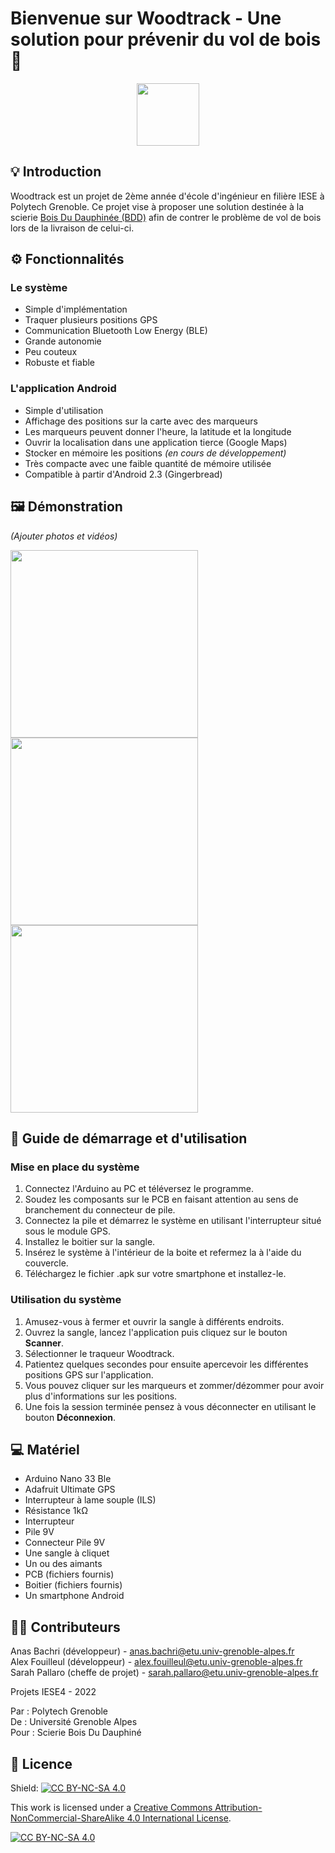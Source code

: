 # Bienvenue sur Woodtrack - Une solution pour prévenir du vol de bois 🌳

<p align="center">
  <img src="Images/Logo.png" width="100">
</p>

## 💡 Introduction

Woodtrack est un projet de 2ème année d'école d'ingénieur en filière IESE à Polytech Grenoble. Ce projet vise à proposer une solution destinée à la scierie [Bois Du Dauphinée (BDD)](https://www.scierie-bdd.com/) afin de contrer le problème de vol de bois lors de la livraison de celui-ci.

## ⚙️ Fonctionnalités

### Le système
- Simple d'implémentation
- Traquer plusieurs positions GPS
- Communication Bluetooth Low Energy (BLE)
- Grande autonomie
- Peu couteux
- Robuste et fiable

### L'application Android
- Simple d'utilisation
- Affichage des positions sur la carte avec des marqueurs
- Les marqueurs peuvent donner l'heure, la latitude et la longitude
- Ouvrir la localisation dans une application tierce (Google Maps)
- Stocker en mémoire les positions *(en cours de développement)*
- Très compacte avec une faible quantité de mémoire utilisée
- Compatible à partir d'Android 2.3 (Gingerbread) 

## 🖼️ Démonstration

*(Ajouter photos et vidéos)*

<img src="Images/Demo1.jpg" width="300"> <img src="Images/Demo2.jpg" width="300"> <img src="Images/Demo3.jpg" width="300">

## 📂 Guide de démarrage et d'utilisation

### Mise en place du système

1. Connectez l'Arduino au PC et téléversez le programme.
2. Soudez les composants sur le PCB en faisant attention au sens de branchement du connecteur de pile.
3. Connectez la pile et démarrez le système en utilisant l'interrupteur situé sous le module GPS.
4. Installez le boitier sur la sangle.
5. Insérez le système à l'intérieur de la boite et refermez la à l'aide du couvercle.
6. Téléchargez le fichier .apk sur votre smartphone et installez-le.

### Utilisation du système
1. Amusez-vous à fermer et ouvrir la sangle à différents endroits.
2. Ouvrez la sangle, lancez l'application puis cliquez sur le bouton **Scanner**.
3. Sélectionner le traqueur Woodtrack.
4. Patientez quelques secondes pour ensuite apercevoir les différentes positions GPS sur l'application.
5. Vous pouvez cliquer sur les marqueurs et zommer/dézommer pour avoir plus d'informations sur les positions.
6. Une fois la session terminée pensez à vous déconnecter en utilisant le bouton **Déconnexion**.

## 💻 Matériel

- Arduino Nano 33 Ble
- Adafruit Ultimate GPS
- Interrupteur à lame souple (ILS)
- Résistance 1kΩ
- Interrupteur 
- Pile 9V
- Connecteur Pile 9V
- Une sangle à cliquet
- Un ou des aimants
- PCB (fichiers fournis)
- Boitier (fichiers fournis)
- Un smartphone Android

## 🧑‍💻 Contributeurs

Anas Bachri (développeur) - [anas.bachri@etu.univ-grenoble-alpes.fr](mailto:anas.bachri@etu.univ-grenoble-alpes.fr)<br>
Alex Fouilleul (développeur) - [alex.fouilleul@etu.univ-grenoble-alpes.fr](mailto:alex.fouilleul@etu.univ-grenoble-alpes.fr)<br>
Sarah Pallaro (cheffe de projet) - [sarah.pallaro@etu.univ-grenoble-alpes.fr](mailto:sarah.pallaro@etu.univ-grenoble-alpes.fr)<br>

Projets IESE4 - 2022

Par : Polytech Grenoble<br>
De : Université Grenoble Alpes<br>
Pour : Scierie Bois Du Dauphiné

## 📝 Licence

Shield: [![CC BY-NC-SA 4.0][cc-by-nc-sa-shield]][cc-by-nc-sa]

This work is licensed under a
[Creative Commons Attribution-NonCommercial-ShareAlike 4.0 International License][cc-by-nc-sa].

[![CC BY-NC-SA 4.0][cc-by-nc-sa-image]][cc-by-nc-sa]

[cc-by-nc-sa]: http://creativecommons.org/licenses/by-nc-sa/4.0/
[cc-by-nc-sa-image]: https://licensebuttons.net/l/by-nc-sa/4.0/88x31.png
[cc-by-nc-sa-shield]: https://img.shields.io/badge/License-CC%20BY--NC--SA%204.0-lightgrey.svg
